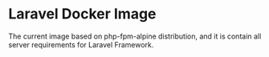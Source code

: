 # Laravel Docker Image

The current image based on php-fpm-alpine distribution, and it is contain all server requirements for Laravel Framework.
